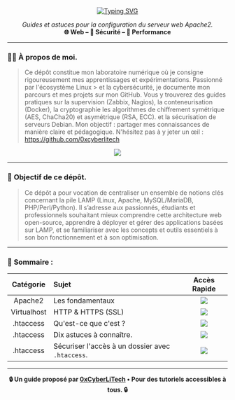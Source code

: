 <div align="center">

<a href="https://github.com/0xCyberLiTech">
  <img src="https://readme-typing-svg.herokuapp.com?font=Fira+Code&size=32&pause=1000&color=33FF33&center=true&vCenter=true&width=700&lines=SERVEUR+WEB+APACHE2;VirtualHosts+•+.htaccess+•+Sécurité;Guides+et+Bonnes+Pratiques" alt="Typing SVG" />
</a>

<p align="center">
  <em>Guides et astuces pour la configuration du serveur web Apache2.</em><br>
  <b>🌐 Web – 🔐 Sécurité – 🚀 Performance</b>
</p>

</div>

---

### 👨‍💻 **À propos de moi.**

> Ce dépôt constitue mon laboratoire numérique où je consigne rigoureusement mes apprentissages et expérimentations. Passionné par l'écosystème Linux > et la cybersécurité, je
> documente mon parcours et mes projets sur mon GitHub. Vous y trouverez des guides pratiques sur la supervision (Zabbix,
> Nagios), la conteneurisation (Docker), la cryptographie les algorithmes de chiffrement symétrique (AES, ChaCha20) et asymétrique (RSA, ECC).  et la
> sécurisation de serveurs Debian. Mon objectif : partager mes connaissances de manière claire et pédagogique. N'hésitez pas à y jeter un œil : https://github.com/0xcyberlitech

<p align="center">
  <a href="https://skillicons.dev">
    <img src="https://skillicons.dev/icons?i=linux,debian,bash,docker,nginx,grafana,prometheus,git,vim" />
  </a>
</p>

---

### 🎯 **Objectif de ce dépôt.**

> Ce dépôt a pour vocation de centraliser un ensemble de notions clés concernant la pile LAMP (Linux, Apache, MySQL/MariaDB, PHP/Perl/Python). Il s’adresse aux passionnés, étudiants et professionnels souhaitant
> mieux comprendre cette architecture web open-source, apprendre à déployer et gérer des applications basées sur LAMP, et se familiariser avec les concepts et outils essentiels à son bon fonctionnement et à son
> optimisation.

---

### 🧭 **Sommaire :**

<div align="center">

| Catégorie | Sujet | Accès Rapide |
|:---:|:---|:---:|
| Apache2 | Les fondamentaux | [<img src="https://img.shields.io/badge/EXPLORER-brightgreen?style=for-the-badge&logo=github&logoColor=white">](Virtualhosts-fondamentaux.md) |
| Virtualhost | HTTP & HTTPS (SSL) | [<img src="https://img.shields.io/badge/EXPLORER-brightgreen?style=for-the-badge&logo=github&logoColor=white">](Cree-deux-VirtualHosts-HTTP-HTTPS.md) |
| .htaccess | Qu'est-ce que c'est ? | [<img src="https://img.shields.io/badge/EXPLORER-brightgreen?style=for-the-badge&logo=github&logoColor=white">](HTACCESS-C-est-quoi.md) |
| .htaccess | Dix astuces à connaître. | [<img src="https://img.shields.io/badge/EXPLORER-brightgreen?style=for-the-badge&logo=github&logoColor=white">](HTACCESS-dix-astuces-que-tout-le-monde-devrait-connaître.md) |
| .htaccess | Sécuriser l'accès à un dossier avec `.htaccess`. | [<img src="https://img.shields.io/badge/EXPLORER-brightgreen?style=for-the-badge&logo=github&logoColor=white">](HTACCESS-sécuriser-un-dossier.md) |

</div>

---

<p align="center">
  <b>🔒 Un guide proposé par <a href="https://github.com/0xCyberLiTech">0xCyberLiTech</a> • Pour des tutoriels accessibles à tous. 🔒</b>
</p>
